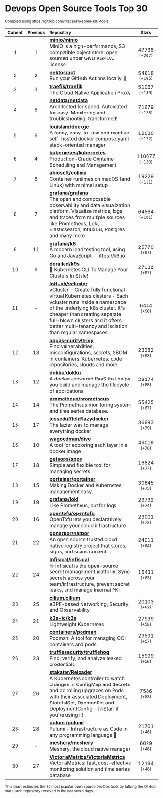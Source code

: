 # Devops Open Source Tools Top 30
<sup>Compiled using https://github.com/vilaca/awesome-k8s-tools</sup>
<div align="center">

|<sub>Current</sub>|<sub>Previous</sub>|<sub>Repository</sub>|<sub>Stars</sub>|
|:---:|:---:|:---|:---:|
|1|1|[**minio/minio**](https://github.com/minio/minio)<br/>MinIO is a high-performance, S3 compatible object store, open sourced under GNU AGPLv3 license.|47736 <sup>(+207)</sup>|
|2|2|[**nektos/act**](https://github.com/nektos/act)<br/>Run your GitHub Actions locally 🚀|54818 <sup>(+165)</sup>|
|3|3|[**traefik/traefik**](https://github.com/traefik/traefik)<br/>The Cloud Native Application Proxy|51067 <sup>(+139)</sup>|
|4|6|[**netdata/netdata**](https://github.com/netdata/netdata)<br/>Architected for speed. Automated for easy. Monitoring and troubleshooting, transformed!|71679 <sup>(+128)</sup>|
|5|5|[**louislam/dockge**](https://github.com/louislam/dockge)<br/>A fancy, easy-to-use and reactive self-hosted docker compose.yaml stack-oriented manager|12636 <sup>(+122)</sup>|
|6|4|[**kubernetes/kubernetes**](https://github.com/kubernetes/kubernetes)<br/>Production-Grade Container Scheduling and Management|110677 <sup>(+120)</sup>|
|7|8|[**abiosoft/colima**](https://github.com/abiosoft/colima)<br/>Container runtimes on macOS (and Linux) with minimal setup|19229 <sup>(+111)</sup>|
|8|7|[**grafana/grafana**](https://github.com/grafana/grafana)<br/>The open and composable observability and data visualization platform. Visualize metrics, logs, and traces from multiple sources like Prometheus, Loki, Elasticsearch, InfluxDB, Postgres and many more. |64564 <sup>(+101)</sup>|
|9|11|[**grafana/k6**](https://github.com/grafana/k6)<br/>A modern load testing tool, using Go and JavaScript - https://k6.io|25770 <sup>(+97)</sup>|
|10|9|[**derailed/k9s**](https://github.com/derailed/k9s)<br/>🐶 Kubernetes CLI To Manage Your Clusters In Style!|27036 <sup>(+97)</sup>|
|11|-|[**loft-sh/vcluster**](https://github.com/loft-sh/vcluster)<br/>vCluster - Create fully functional virtual Kubernetes clusters - Each vcluster runs inside a namespace of the underlying k8s cluster. It's cheaper than creating separate full-blown clusters and it offers better multi-tenancy and isolation than regular namespaces.|6444 <sup>(+96)</sup>|
|12|13|[**aquasecurity/trivy**](https://github.com/aquasecurity/trivy)<br/>Find vulnerabilities, misconfigurations, secrets, SBOM in containers, Kubernetes, code repositories, clouds and more|23382 <sup>(+93)</sup>|
|13|12|[**dokku/dokku**](https://github.com/dokku/dokku)<br/>A docker-powered PaaS that helps you build and manage the lifecycle of applications|29174 <sup>(+88)</sup>|
|14|14|[**prometheus/prometheus**](https://github.com/prometheus/prometheus)<br/>The Prometheus monitoring system and time series database.|55425 <sup>(+87)</sup>|
|15|17|[**jesseduffield/lazydocker**](https://github.com/jesseduffield/lazydocker)<br/>The lazier way to manage everything docker|36993 <sup>(+79)</sup>|
|16|10|[**wagoodman/dive**](https://github.com/wagoodman/dive)<br/>A tool for exploring each layer in a docker image|46018 <sup>(+78)</sup>|
|17|18|[**getsops/sops**](https://github.com/getsops/sops)<br/>Simple and flexible tool for managing secrets|16824 <sup>(+77)</sup>|
|18|15|[**portainer/portainer**](https://github.com/portainer/portainer)<br/>Making Docker and Kubernetes management easy.|30845 <sup>(+75)</sup>|
|19|19|[**grafana/loki**](https://github.com/grafana/loki)<br/>Like Prometheus, but for logs.|23732 <sup>(+74)</sup>|
|20|16|[**opentofu/opentofu**](https://github.com/opentofu/opentofu)<br/>OpenTofu lets you declaratively manage your cloud infrastructure.|23001 <sup>(+72)</sup>|
|21|22|[**goharbor/harbor**](https://github.com/goharbor/harbor)<br/>An open source trusted cloud native registry project that stores, signs, and scans content.|24011 <sup>(+64)</sup>|
|22|24|[**Infisical/infisical**](https://github.com/Infisical/infisical)<br/>♾ Infisical is the open-source secret management platform: Sync secrets across your team/infrastructure, prevent secret leaks, and manage internal PKI|15431 <sup>(+63)</sup>|
|23|25|[**cilium/cilium**](https://github.com/cilium/cilium)<br/>eBPF-based Networking, Security, and Observability|20103 <sup>(+62)</sup>|
|24|21|[**k3s-io/k3s**](https://github.com/k3s-io/k3s)<br/>Lightweight Kubernetes|27939 <sup>(+58)</sup>|
|25|20|[**containers/podman**](https://github.com/containers/podman)<br/>Podman: A tool for managing OCI containers and pods.|23591 <sup>(+57)</sup>|
|26|23|[**trufflesecurity/trufflehog**](https://github.com/trufflesecurity/trufflehog)<br/>Find, verify, and analyze leaked credentials|15999 <sup>(+56)</sup>|
|27|26|[**stakater/Reloader**](https://github.com/stakater/Reloader)<br/>A Kubernetes controller to watch changes in ConfigMap and Secrets and do rolling upgrades on Pods with their associated Deployment, StatefulSet, DaemonSet and DeploymentConfig – [✩Star] if you're using it!|7586 <sup>(+53)</sup>|
|28|28|[**pulumi/pulumi**](https://github.com/pulumi/pulumi)<br/>Pulumi - Infrastructure as Code in any programming language 🚀|21701 <sup>(+48)</sup>|
|29|-|[**meshery/meshery**](https://github.com/meshery/meshery)<br/>Meshery, the cloud native manager|6029 <sup>(+48)</sup>|
|30|27|[**VictoriaMetrics/VictoriaMetrics**](https://github.com/VictoriaMetrics/VictoriaMetrics)<br/>VictoriaMetrics: fast, cost-effective monitoring solution and time series database|12194 <sup>(+48)</sup>|


</div>

<sub>This chart estimates the 30 most popular open source DevOps tools by tallying the GitHub stars each repository received in the last seven days.</sub>
